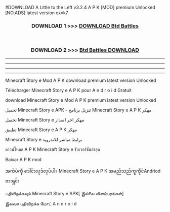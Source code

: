 #DOWNLOAD A Little to the Left v3.2.4 A P K [MOD] premium Unlocked [NO.ADS] latest version exvk7 



<div align="center">

<h3>DOWNLOAD 1 >>> <a href="https://getmod1.web.app/?judule=Btd Battles">DOWNLOAD Btd Battles</a></h3><br>

<h3>DOWNLOAD 2 >>> <a href="https://getmod1.web.app/?judule=Btd Battles">Btd Battles DOWNLOAD </a></h3>

</div>


----------------------------------------------------------

----------------------------------------------------------

----------------------------------------------------------

----------------------------------------------------------


Minecraft Story e Mod A P K download premium latest version Unlocked

Télécharger  Minecraft Story e A P K pour A n d r o i d Gratuit

download Minecraft Story e Mod A P K premium latest version Unlocked

تحميل Minecraft Story e APK - تنزيل برنامج Minecraft Story e A P K مهكر

تحميل Minecraft Story e مهكر اخر اصدار

تطبيق Minecraft Story e A P K مهكر

Minecraft Story e برابط مباشر للاندرويد

ดาวน์โหลด A P K Minecraft Story e รับเวอร์ชันล่าสุด

Baixar A P K mod

အက်ပ်ကို ဒေါင်းလုဒ်လုပ်ပါ။ Minecraft Story e A P K အမည်သည်ကူကိုင်Andriod ဗားရှင်း

பதிவிறக்கவும் Minecraft Story e APK[ இல்லை விளம்பரங்கள்] 
 
இலவச பதிவிறக்க மோட் A n d r o i d



